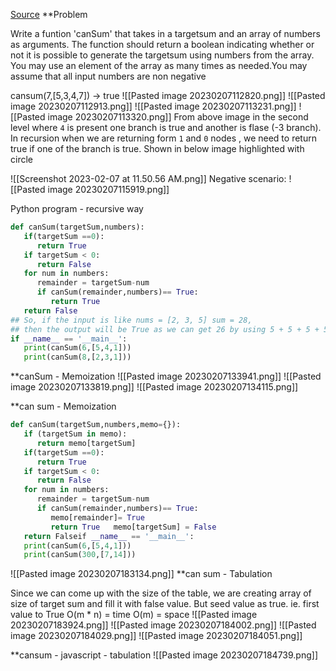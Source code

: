 [Source](https://www.youtube.com/watch?v=oBt53YbR9Kk)
**Problem

Write a funtion 'canSum' that takes in a targetsum and an array of numbers as arguments. The function should return a boolean indicating whether or not it is possible to generate the targetsum using numbers from the array. 
You may use an element of the array as many times as needed.You may assume that all input numbers are non negative

cansum(7,[5,3,4,7]) -> true
![[Pasted image 20230207112820.png]]  ![[Pasted image 20230207112913.png]]
![[Pasted image 20230207113231.png]] ![[Pasted image 20230207113320.png]]
From above image in the second level where `4` is present one branch is true and another is flase (-3 branch). In recursion when we are returning form `1` and `0` nodes , we need to return true if one of the branch is true. Shown in below image highlighted with circle

![[Screenshot 2023-02-07 at 11.50.56 AM.png]]
Negative scenario:
![[Pasted image 20230207115919.png]]

Python program - recursive way
```python
def canSum(targetSum,numbers):  
   if(targetSum ==0):  
      return True  
   if targetSum < 0:  
      return False  
   for num in numbers:  
      remainder = targetSum-num  
      if canSum(remainder,numbers)== True:  
         return True  
   return False
## So, if the input is like nums = [2, 3, 5] sum = 28,  
## then the output will be True as we can get 26 by using 5 + 5 + 5 + 5 + 3 + 3 + 2  
if __name__ == '__main__':  
   print(canSum(6,[5,4,1]))  
   print(canSum(8,[2,3,1]))
```
 **canSum - Memoization
![[Pasted image 20230207133941.png]]
![[Pasted image 20230207133819.png]]
![[Pasted image 20230207134115.png]]

**can sum - Memoization

```python
def canSum(targetSum,numbers,memo={}):  
   if (targetSum in memo):  
      return memo[targetSum]  
   if(targetSum ==0):  
      return True  
   if targetSum < 0:  
      return False  
   for num in numbers:  
      remainder = targetSum-num  
      if canSum(remainder,numbers)== True:  
         memo[remainder]= True  
         return True   memo[targetSum] = False  
   return Falseif __name__ == '__main__':  
   print(canSum(6,[5,4,1]))  
   print(canSum(300,[7,14]))
```
![[Pasted image 20230207183134.png]]
**can sum - Tabulation

Since we can come up with the size of the table, we are creating array of size of target sum and fill it with false value. But seed value as true.
ie. first value to True
O(m * n) = time
O(m) = space
![[Pasted image 20230207183924.png]]
![[Pasted image 20230207184002.png]]
![[Pasted image 20230207184029.png]]
![[Pasted image 20230207184051.png]]

**cansum - javascript - tabulation
![[Pasted image 20230207184739.png]]


